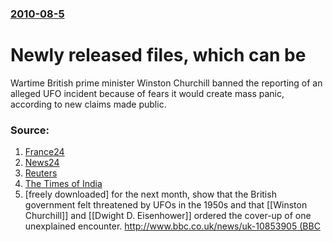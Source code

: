 ### [2010-08-5](/news/2010/08/5/index.md)

# Newly released files, which can be 

Wartime British prime minister Winston Churchill banned the reporting of an alleged UFO incident because of fears it would create mass panic, according to new claims made public.


### Source:

1. [France24](http://www.france24.com/en/20100805-churchill-banned-ufo-report-avoid-mass-panic)
2. [News24](http://www.news24.com/SciTech/News/Churchill-denied-UFO-to-avoid-panic-20100805)
3. [Reuters](http://uk.reuters.com/article/idUKTRE6742IA20100805)
4. [The Times of India](http://timesofindia.indiatimes.com/world/uk/Churchill-Eisenhower-covered-up-RAF-planes-UFO-encounter/articleshow/6261355.cms)
5. [freely downloaded] for the next month, show that the British government felt threatened by UFOs in the 1950s and that [[Winston Churchill]] and [[Dwight D. Eisenhower]] ordered the cover-up of one unexplained encounter. [http://www.bbc.co.uk/news/uk-10853905 (BBC](http://ufos.nationalarchives.gov.uk/)
